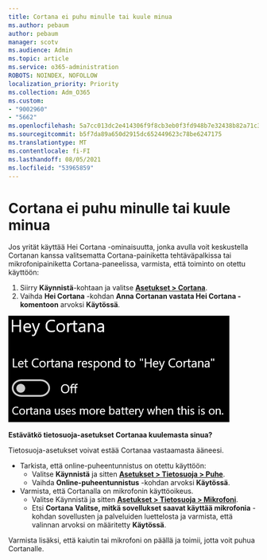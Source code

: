 ```yaml
---
title: Cortana ei puhu minulle tai kuule minua
ms.author: pebaum
author: pebaum
manager: scotv
ms.audience: Admin
ms.topic: article
ms.service: o365-administration
ROBOTS: NOINDEX, NOFOLLOW
localization_priority: Priority
ms.collection: Adm_O365
ms.custom:
- "9002960"
- "5662"
ms.openlocfilehash: 5a7cc013dc2e414306f9f8cb3eb0f3fd948b7e32438b82a71c31219b65a180e4
ms.sourcegitcommit: b5f7da89a650d2915dc652449623c78be6247175
ms.translationtype: MT
ms.contentlocale: fi-FI
ms.lasthandoff: 08/05/2021
ms.locfileid: "53965859"
---
```

# <a name="cortana-doesnt-talk-to-me-or-cant-hear-me"></a>Cortana ei puhu minulle tai kuule minua

Jos yrität käyttää Hei Cortana -ominaisuutta, jonka avulla voit keskustella Cortanan kanssa valitsematta Cortana-painiketta tehtäväpalkissa tai mikrofonipainiketta Cortana-paneelissa, varmista, että toiminto on otettu käyttöön:

1. Siirry **Käynnistä**-kohtaan ja valitse **[Asetukset > Cortana](ms-settings:cortana?activationSource=GetHelp)**.
2. Vaihda **Hei Cortana** -kohdan **Anna Cortanan vastata Hei Cortana -komentoon** arvoksi **Käytössä**.

![Hei Cortana](media/hey-cortana.png)

**Estävätkö tietosuoja-asetukset Cortanaa kuulemasta sinua?**

Tietosuoja-asetukset voivat estää Cortanaa vastaamasta ääneesi.
- Tarkista, että online-puheentunnistus on otettu käyttöön:
    - Valitse **Käynnistä** ja sitten **[Asetukset > Tietosuoja > Puhe](ms-settings:privacy-speech?activationSource=GetHelp)**.
    - Vaihda **Online-puheentunnistus** -kohdan arvoksi **Käytössä**.
- Varmista, että Cortanalla on mikrofonin käyttöoikeus. 
    - Valitse Käynnistä ja sitten **[Asetukset > Tietosuoja > Mikrofoni](ms-settings:privacy-microphone?activationSource=GetHelp)**.
    - Etsi **Cortana** **Valitse, mitkä sovellukset saavat käyttää mikrofonia** -kohdan sovellusten ja palveluiden luettelosta ja varmista, että valinnan arvoksi on määritetty **Käytössä**.

Varmista lisäksi, että kaiutin tai mikrofoni on päällä ja toimii, jotta voit puhua Cortanalle.
